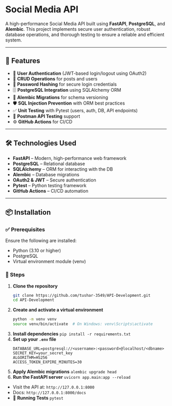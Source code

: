 #  Social Media API

A high-performance Social Media API built using **FastAPI**, **PostgreSQL**, and **Alembic**. This project implements secure user authentication, robust database operations, and thorough testing to ensure a reliable and efficient system.

---

## 🚀 Features

- 🔐 **User Authentication** (JWT-based login/logout using OAuth2)
- 📝 **CRUD Operations** for posts and users
- 🔑 **Password Hashing** for secure login credentials
- 🗄️ **PostgreSQL Integration** using SQLAlchemy ORM
- 🔄 **Alembic Migrations** for schema versioning
- 🛡️ **SQL Injection Prevention** with ORM best practices
- ✅ **Unit Testing** with Pytest (users, auth, DB, API endpoints)
- 🧪 **Postman API Testing** support
- ⚙️ **GitHub Actions** for CI/CD

---

## 🛠️ Technologies Used

- **FastAPI** – Modern, high-performance web framework
- **PostgreSQL** – Relational database
- **SQLAlchemy** – ORM for interacting with the DB
- **Alembic** – Database migrations
- **OAuth2 & JWT** – Secure authentication
- **Pytest** – Python testing framework
- **GitHub Actions** – CI/CD automation

---

## 📦 Installation

### ✅ Prerequisites

Ensure the following are installed:

- Python (3.10 or higher)
- PostgreSQL
- Virtual environment module (venv)

### 🔧 Steps

1. **Clone the repository**
   ```bash
   git clone https://github.com/tushar-3549/API-Development.git
   cd API-Development
   ```
2. **Create and activate a virtual environment**
   ```bash
   python -m venv venv
   source venv/bin/activate  # On Windows: venv\Scripts\activate
   ```
3. **Install dependencies**
   `pip install -r requirements.txt`
4. **Set up your `.env` file**
   ```
   DATABASE_URL=postgresql://<username>:<password>@localhost/<dbname>
   SECRET_KEY=your_secret_key
   ALGORITHM=HS256
   ACCESS_TOKEN_EXPIRE_MINUTES=30
   ```
5. **Apply Alembic migrations**
   `alembic upgrade head`
6. **Run the FastAPI server**
   `uvicorn app.main:app --reload`
- Visit the API at: `http://127.0.0.1:8000`
- Docs: `http://127.0.0.1:8000/docs`
- 🧪 **Running Tests**
  ```pytest```

